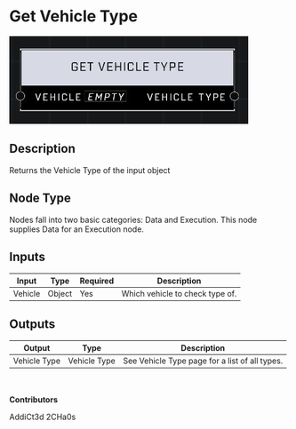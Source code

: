 # Get Vehicle Type
![](../../../.gitbook/assets/get-vehicle-type.JPG)
## Description
Returns the Vehicle Type of the input object

## Node Type
Nodes fall into two basic categories: Data and Execution. This node supplies Data for an Execution node.

## Inputs
| Input | Type | Required | Description |
|------------------|------------------|----------|--------------------------------------------------------------|
| Vehicle | Object | Yes | Which vehicle to check type of. |

## Outputs
| Output | Type | Description |
|------------------|------------------|--------------------------------------------------------------|
| Vehicle Type | Vehicle Type | See Vehicle Type page for a list of all types. |

\
\
**Contributors**

AddiCt3d 2CHa0s
